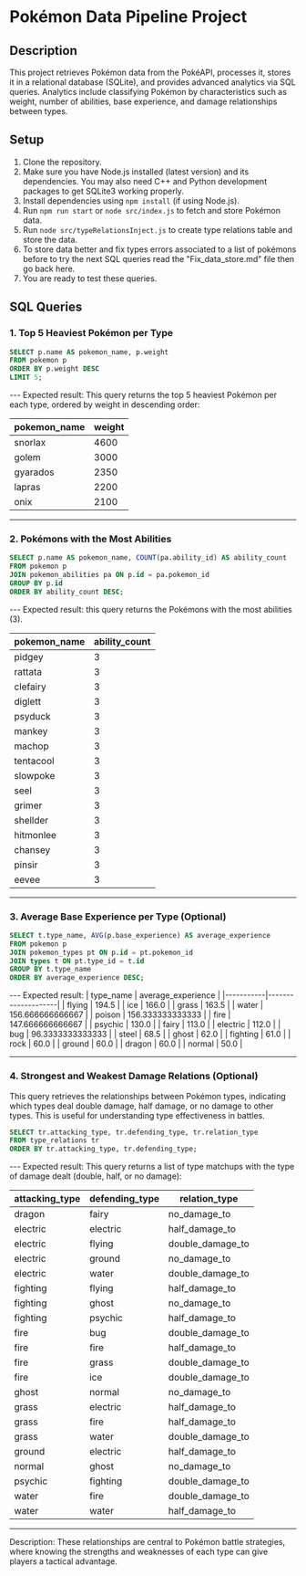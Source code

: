 # Pokémon Data Pipeline Project

## Description
This project retrieves Pokémon data from the PokéAPI, processes it, stores it in a relational database (SQLite), and provides advanced analytics via SQL queries. Analytics include classifying Pokémon by characteristics such as weight, number of abilities, base experience, and damage relationships between types.

## Setup
1. Clone the repository.
2. Make sure you have Node.js installed (latest version) and its dependencies. You may also need C++ and Python development packages to get SQLite3 working properly.
3. Install dependencies using `npm install` (if using Node.js).
4. Run `npm run start` or `node src/index.js` to fetch and store Pokémon data.
5. Run `node src/typeRelationsInject.js` to create type relations table and store the data.
6. To store data better and fix types errors associated to a list of pokémons before to try the next SQL queries
read the "Fix_data_store.md" file then go back here.
7. You are ready to test these queries.

## SQL Queries

### 1. Top 5 Heaviest Pokémon per Type
```sql
SELECT p.name AS pokemon_name, p.weight
FROM pokemon p
ORDER BY p.weight DESC
LIMIT 5;

```

--- Expected result: This query returns the top 5 heaviest Pokémon per each type, ordered by weight in descending order: 


| pokemon_name | weight |
|--------------|--------|
| snorlax      | 4600   |
| golem        | 3000   |
| gyarados     | 2350   |
| lapras       | 2200   |
| onix         | 2100   |
---

### 2. Pokémons with the Most Abilities
```sql
SELECT p.name AS pokemon_name, COUNT(pa.ability_id) AS ability_count
FROM pokemon p
JOIN pokemon_abilities pa ON p.id = pa.pokemon_id
GROUP BY p.id
ORDER BY ability_count DESC;
```


--- Expected result: this query returns the Pokémons with the most abilities (3).

| pokemon_name | ability_count |
|--------------|---------------|
| pidgey       | 3             |
| rattata      | 3             |
| clefairy     | 3             |
| diglett      | 3             |
| psyduck      | 3             |
| mankey       | 3             |
| machop       | 3             |
| tentacool    | 3             |
| slowpoke     | 3             |
| seel         | 3             |
| grimer       | 3             |
| shellder     | 3             |
| hitmonlee    | 3             |
| chansey      | 3             |
| pinsir       | 3             |
| eevee        | 3             |

---



### 3. Average Base Experience per Type (Optional)
```sql
SELECT t.type_name, AVG(p.base_experience) AS average_experience
FROM pokemon p
JOIN pokemon_types pt ON p.id = pt.pokemon_id
JOIN types t ON pt.type_id = t.id
GROUP BY t.type_name
ORDER BY average_experience DESC;
```
--- Expected result:
| type_name | average_experience |
|-----------|--------------------|
| flying    | 194.5              |
| ice       | 166.0              |
| grass     | 163.5              |
| water     | 156.666666666667   |
| poison    | 156.333333333333   |
| fire      | 147.666666666667   |
| psychic   | 130.0              |
| fairy     | 113.0              |
| electric  | 112.0              |
| bug       | 96.3333333333333   |
| steel     | 68.5               |
| ghost     | 62.0               |
| fighting  | 61.0               |
| rock      | 60.0               |
| ground    | 60.0               |
| dragon    | 60.0               |
| normal    | 50.0               |

---



### 4. Strongest and Weakest Damage Relations (Optional)
This query retrieves the relationships between Pokémon types, indicating which types deal double damage, half damage, or no damage to other types. This is useful for understanding type effectiveness in battles.

```sql
SELECT tr.attacking_type, tr.defending_type, tr.relation_type
FROM type_relations tr
ORDER BY tr.attacking_type, tr.defending_type;
```
--- Expected result:
This query returns a list of type matchups with the type of damage dealt (double, half, or no damage):


| attacking_type | defending_type | relation_type    |
|----------------|----------------|------------------|
| dragon         | fairy          | no_damage_to     |
| electric       | electric       | half_damage_to   |
| electric       | flying         | double_damage_to |
| electric       | ground         | no_damage_to     |
| electric       | water          | double_damage_to |
| fighting       | flying         | half_damage_to   |
| fighting       | ghost          | no_damage_to     |
| fighting       | psychic        | half_damage_to   |
| fire           | bug            | double_damage_to |
| fire           | fire           | half_damage_to   |
| fire           | grass          | double_damage_to |
| fire           | ice            | double_damage_to |
| ghost          | normal         | no_damage_to     |
| grass          | electric       | half_damage_to   |
| grass          | fire           | half_damage_to   |
| grass          | water          | double_damage_to |
| ground         | electric       | half_damage_to   |
| normal         | ghost          | no_damage_to     |
| psychic        | fighting       | double_damage_to |
| water          | fire           | double_damage_to |
| water          | water          | half_damage_to   |

---


Description:
These relationships are central to Pokémon battle strategies, where knowing the strengths and weaknesses of each type can give players a tactical advantage.
